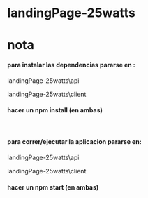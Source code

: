 # landingPage-25watts

<h1>nota</h1>  
<h4>para instalar las dependencias pararse en :</h4>
  <p>landingPage-25watts\api</p>
  <p>landingPage-25watts\client</p>
  <h4>hacer un npm install (en ambas) </h4>
</br>
<h4>para correr/ejecutar la aplicacion pararse en: </h4>
  <p>landingPage-25watts\api</p>
  <p>landingPage-25watts\client</p>
  <h4>hacer un npm start (en ambas) </h4>
</br>
